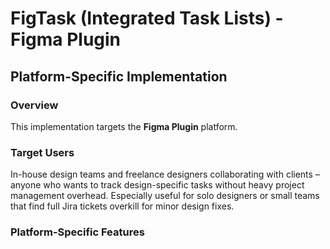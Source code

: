 # FigTask (Integrated Task Lists) - Figma Plugin

## Platform-Specific Implementation

### Overview
This implementation targets the **Figma Plugin** platform.

### Target Users
In-house design teams and freelance designers collaborating with clients – anyone who wants to track design-specific tasks without heavy project management overhead. Especially useful for solo designers or small teams that find full Jira tickets overkill for minor design fixes.

### Platform-Specific Features
